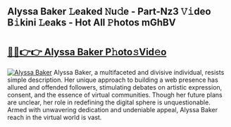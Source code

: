 ## Alyssa Baker 𝙻eaked 𝙽u𝚍e - Part-Nz3 𝚅𝚒deo B𝚒kini 𝙻eaks - Hot All 𝙿hotos mGhBV

# <h2><a href="http://ld13b2.urlbe.top/?page=Alyssa+Baker">🔗🔗👉👉 Alyssa Baker P𝚑oto𝚜Vid𝚎o</a></h2>

[![Alyssa Baker](https://i.imgur.com/eBuTRDB.gif)](http://ld13b2.urlbe.top/?page=Alyssa+Baker)
Alyssa Baker, a multifaceted and divisive individual, resists simple description. Her unique approach to building a web presence has allured and offended followers, stimulating debates on artistic expression, consent, and the essence of virtual communities. Though her future plans are unclear, her role in redefining the digital sphere is unquestionable. Armed with unwavering dedication and undeniable appeal, Alyssa Baker reach in the virtual world is vast.

